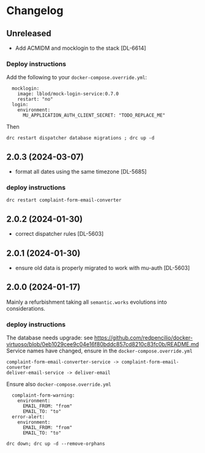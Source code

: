 # Changelog
## Unreleased
- Add ACMIDM and mocklogin to the stack [DL-6614]
### Deploy instructions
Add the following to your `docker-compose.override.yml`:
```
  mocklogin:
    image: lblod/mock-login-service:0.7.0
    restart: "no"
  login:
    environment:
      MU_APPLICATION_AUTH_CLIENT_SECRET: "TODO_REPLACE_ME"
```
Then
```
drc restart dispatcher database migrations ; drc up -d
```
## 2.0.3 (2024-03-07)
- format all dates using the same timezone [DL-5685]
### deploy instructions
```
drc restart complaint-form-email-converter
```
## 2.0.2 (2024-01-30)
- correct dispatcher rules [DL-5603]
## 2.0.1 (2024-01-30)
- ensure old data is properly migrated to work with mu-auth [DL-5603]
## 2.0.0 (2024-01-17)
Mainly a refurbishment taking all `semantic.works` evolutions into considerations.
### deploy instructions
The database needs upgrade: see https://github.com/redpencilio/docker-virtuoso/blob/0eb1029cee9c04e16f80bddc857cd8210c83fc0b/README.md
Service names have changed, ensure in the `docker-compose.override.yml`
```
complaint-form-email-converter-service -> complaint-form-email-converter
deliver-email-service -> deliver-email
```
Ensure also `docker-compose.override.yml`
```
  complaint-form-warning:
    environment:
      EMAIL_FROM: "from"
      EMAIL_TO: "to"
  error-alert:
    environment:
      EMAIL_FROM: "from"
      EMAIL_TO: "to"
```
```
drc down; drc up -d --remove-orphans
```
